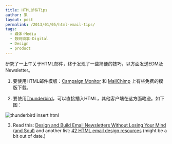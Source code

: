 ```yaml
---
title: HTML邮件Tips
author: 果
layout: post
permalink: /2013/01/05/html-email-tips/
tags:
  - 媒体·Media
  - 数码琐事-Digital
  - Design
  - product
---
```

研究了一上午关于HTML邮件，终于发现了一些简便的技巧，以方面发送EDM及Newsletter。

1. 要使用HTML邮件模版：[Campaign Monitor][1] 和 [MailChimp][2] 上有些免费的模版下载。

2. 要使用[Thunderbird][3]，可以直接插入HTML，其他客户端在这方面略逊。如下图：

![thunderbird insert html](http://pic.yupoo.com/lishugo/CxJbzQ7T/QqkvU.png)

3. Read this: [Design and Build Email Newsletters Without Losing Your Mind (and Soul)][4] and another list: [42 HTML email design resources][5] (might be a bit out of date.)

 [1]: http://www.campaignmonitor.com/templates "campaign monitor"
 [2]: http://mailchimp.com/resources/html-email-templates "mail chimp"
 [3]: http://www.mozilla.org/en-US/thunderbird/ "thunderbird"
 [4]: http://www.smashingmagazine.com/2010/01/19/design-and-build-an-email-newsletter-without-losing-your-mind
 [5]: http://www.email-marketing-reports.com/iland/2008/07/42-html-email-design-resources.html